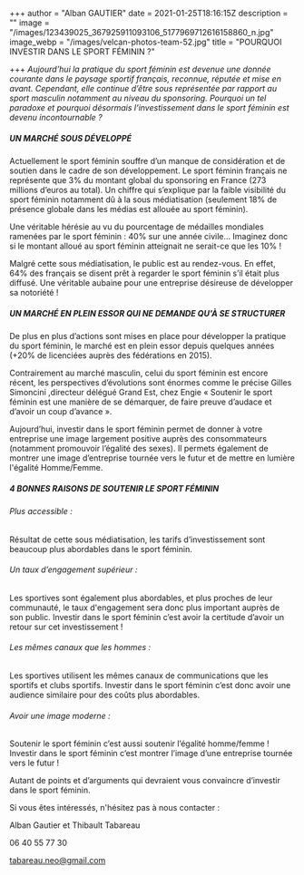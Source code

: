 +++
author = "Alban GAUTIER"
date = 2021-01-25T18:16:15Z
description = ""
image = "/images/123439025_367925911093106_5177969712616158860_n.jpg"
image_webp = "/images/velcan-photos-team-52.jpg"
title = "POURQUOI INVESTIR DANS LE SPORT FÉMININ ?"

+++
_Aujourd’hui la pratique du sport féminin est devenue une donnée courante dans le paysage sportif français, reconnue, réputée et mise en avant. Cependant, elle continue d’être sous représentée par rapport au sport masculin notamment au niveau du sponsoring. Pourquoi un tel paradoxe et pourquoi désormais l’investissement dans le sport féminin est devenu incontournable ?_

##### UN MARCHÉ SOUS DÉVELOPPÉ

Actuellement le sport féminin souffre d’un manque de considération et de soutien dans le cadre de son développement. Le sport féminin français ne représente que 3% du montant global du sponsoring en France (273 millions d’euros au total). Un chiffre qui s’explique par la faible visibilité du sport féminin notamment dû à la sous médiatisation (seulement 18% de présence globale dans les médias est allouée au sport féminin).

Une véritable hérésie au vu du pourcentage de médailles mondiales ramenées par le sport féminin : 40% sur une année civile… Imaginez donc si le montant alloué au sport féminin atteignait ne serait-ce que les 10% !

Malgré cette sous médiatisation, le public est au rendez-vous. En effet, 64% des français se disent prêt à regarder le sport féminin s’il était plus diffusé. Une véritable aubaine pour une entreprise désireuse de développer sa notoriété !

##### UN MARCHÉ EN PLEIN ESSOR QUI NE DEMANDE QU'À SE STRUCTURER

De plus en plus d’actions sont mises en place pour développer la pratique du sport féminin, le marché est en plein essor depuis quelques années (+20% de licenciées auprès des fédérations en 2015).

Contrairement au marché masculin, celui du sport féminin est encore récent, les perspectives d’évolutions sont énormes comme le précise Gilles Simoncini ,directeur délégué Grand Est, chez Engie « Soutenir le sport féminin est une manière de se démarquer, de faire preuve d’audace et d’avoir un coup d’avance ».

Aujourd’hui, investir dans le sport féminin permet de donner à votre entreprise une image largement positive auprès des consommateurs (notamment promouvoir l’égalité des sexes). Il permets également de montrer une image d’entreprise tournée vers le futur et de mettre en lumière l'égalité Homme/Femme.

##### 4 BONNES RAISONS DE SOUTENIR LE SPORT FÉMININ

###### Plus accessible :

Résultat de cette sous médiatisation, les tarifs d’investissement sont beaucoup plus abordables dans le sport féminin.

###### Un taux d’engagement supérieur :

Les sportives sont également plus abordables, et plus proches de leur communauté, le taux d'engagement sera donc plus important auprès de son public. Investir dans le sport féminin c’est avoir la certitude d’avoir un retour sur cet investissement !

###### Les mêmes canaux que les hommes :

Les sportives utilisent les mêmes canaux de communications que les sportifs et clubs sportifs. Investir dans le sport féminin c’est donc avoir une audience similaire pour des coûts plus abordables.

###### Avoir une image moderne :

Soutenir le sport féminin c’est aussi soutenir l’égalité homme/femme ! Investir dans le sport féminin c’est montrer l’image d’une entreprise tournée vers le futur !

Autant de points et d’arguments qui devraient vous convaincre d’investir dans le sport féminin.

Si vous êtes intéressés, n'hésitez pas à nous contacter :

Alban Gautier et Thibault Tabareau

06 40 55 77 30

[tabareau.neo@gmail.com](mailto:tabareau.neo@gmail.com)